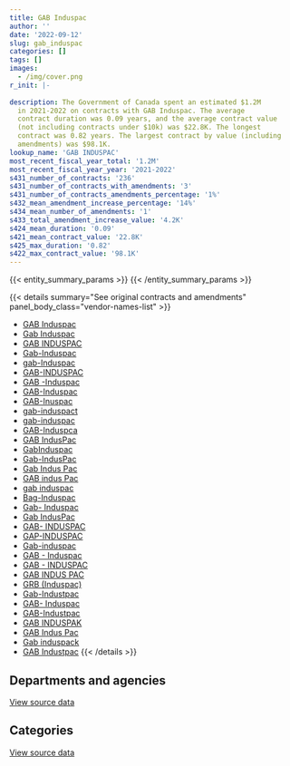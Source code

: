 ```yaml
---
title: GAB Induspac
author: ''
date: '2022-09-12'
slug: gab_induspac
categories: []
tags: []
images:
  - /img/cover.png
r_init: |-
  
description: The Government of Canada spent an estimated $1.2M
  in 2021-2022 on contracts with GAB Induspac. The average
  contract duration was 0.09 years, and the average contract value
  (not including contracts under $10k) was $22.8K. The longest
  contract was 0.82 years. The largest contract by value (including
  amendments) was $98.1K.
lookup_name: 'GAB INDUSPAC'
most_recent_fiscal_year_total: '1.2M'
most_recent_fiscal_year_year: '2021-2022'
s431_number_of_contracts: '236'
s431_number_of_contracts_with_amendments: '3'
s431_number_of_contracts_amendments_percentage: '1%'
s432_mean_amendment_increase_percentage: '14%'
s434_mean_number_of_amendments: '1'
s433_total_amendment_increase_value: '4.2K'
s424_mean_duration: '0.09'
s421_mean_contract_value: '22.8K'
s425_max_duration: '0.82'
s422_max_contract_value: '98.1K'
---
```


<script src="/rmarkdown-libs/htmlwidgets/htmlwidgets.js"></script>
<link href="/rmarkdown-libs/datatables-css/datatables-crosstalk.css" rel="stylesheet" />
<script src="/rmarkdown-libs/datatables-binding/datatables.js"></script>
<script src="/rmarkdown-libs/jquery/jquery-3.6.0.min.js"></script>
<link href="/rmarkdown-libs/dt-core-bootstrap/css/dataTables.bootstrap.min.css" rel="stylesheet" />
<link href="/rmarkdown-libs/dt-core-bootstrap/css/dataTables.bootstrap.extra.css" rel="stylesheet" />
<script src="/rmarkdown-libs/dt-core-bootstrap/js/jquery.dataTables.min.js"></script>
<script src="/rmarkdown-libs/dt-core-bootstrap/js/dataTables.bootstrap.min.js"></script>
<link href="/rmarkdown-libs/crosstalk/css/crosstalk.min.css" rel="stylesheet" />
<script src="/rmarkdown-libs/crosstalk/js/crosstalk.min.js"></script>
<script src="/rmarkdown-libs/htmlwidgets/htmlwidgets.js"></script>
<link href="/rmarkdown-libs/datatables-css/datatables-crosstalk.css" rel="stylesheet" />
<script src="/rmarkdown-libs/datatables-binding/datatables.js"></script>
<script src="/rmarkdown-libs/jquery/jquery-3.6.0.min.js"></script>
<link href="/rmarkdown-libs/dt-core-bootstrap/css/dataTables.bootstrap.min.css" rel="stylesheet" />
<link href="/rmarkdown-libs/dt-core-bootstrap/css/dataTables.bootstrap.extra.css" rel="stylesheet" />
<script src="/rmarkdown-libs/dt-core-bootstrap/js/jquery.dataTables.min.js"></script>
<script src="/rmarkdown-libs/dt-core-bootstrap/js/dataTables.bootstrap.min.js"></script>
<link href="/rmarkdown-libs/crosstalk/css/crosstalk.min.css" rel="stylesheet" />
<script src="/rmarkdown-libs/crosstalk/js/crosstalk.min.js"></script>

{{< entity_summary_params >}}
{{< /entity_summary_params >}}

{{< details summary="See original contracts and amendments" panel_body_class="vendor-names-list" >}}
- [GAB Induspac](https://search.open.canada.ca/en/ct/?sort=contract_value_f%20desc&page=1&search_text=%22GAB%20Induspac%22)
- [Gab Induspac](https://search.open.canada.ca/en/ct/?sort=contract_value_f%20desc&page=1&search_text=%22Gab%20Induspac%22)
- [GAB INDUSPAC](https://search.open.canada.ca/en/ct/?sort=contract_value_f%20desc&page=1&search_text=%22GAB%20INDUSPAC%22)
- [Gab-Induspac](https://search.open.canada.ca/en/ct/?sort=contract_value_f%20desc&page=1&search_text=%22Gab-Induspac%22)
- [gab-Induspac](https://search.open.canada.ca/en/ct/?sort=contract_value_f%20desc&page=1&search_text=%22gab-Induspac%22)
- [GAB-INDUSPAC](https://search.open.canada.ca/en/ct/?sort=contract_value_f%20desc&page=1&search_text=%22GAB-INDUSPAC%22)
- [GAB -Induspac](https://search.open.canada.ca/en/ct/?sort=contract_value_f%20desc&page=1&search_text=%22GAB%20-Induspac%22)
- [GAB-Induspac](https://search.open.canada.ca/en/ct/?sort=contract_value_f%20desc&page=1&search_text=%22GAB-Induspac%22)
- [GAB-Inuspac](https://search.open.canada.ca/en/ct/?sort=contract_value_f%20desc&page=1&search_text=%22GAB-Inuspac%22)
- [gab-induspact](https://search.open.canada.ca/en/ct/?sort=contract_value_f%20desc&page=1&search_text=%22gab-induspact%22)
- [gab-induspac](https://search.open.canada.ca/en/ct/?sort=contract_value_f%20desc&page=1&search_text=%22gab-induspac%22)
- [GAB-Induspca](https://search.open.canada.ca/en/ct/?sort=contract_value_f%20desc&page=1&search_text=%22GAB-Induspca%22)
- [GAB IndusPac](https://search.open.canada.ca/en/ct/?sort=contract_value_f%20desc&page=1&search_text=%22GAB%20IndusPac%22)
- [GabInduspac](https://search.open.canada.ca/en/ct/?sort=contract_value_f%20desc&page=1&search_text=%22GabInduspac%22)
- [Gab-IndusPac](https://search.open.canada.ca/en/ct/?sort=contract_value_f%20desc&page=1&search_text=%22Gab-IndusPac%22)
- [Gab Indus Pac](https://search.open.canada.ca/en/ct/?sort=contract_value_f%20desc&page=1&search_text=%22Gab%20Indus%20Pac%22)
- [GAB indus Pac](https://search.open.canada.ca/en/ct/?sort=contract_value_f%20desc&page=1&search_text=%22GAB%20indus%20Pac%22)
- [gab induspac](https://search.open.canada.ca/en/ct/?sort=contract_value_f%20desc&page=1&search_text=%22gab%20induspac%22)
- [Bag-Induspac](https://search.open.canada.ca/en/ct/?sort=contract_value_f%20desc&page=1&search_text=%22Bag-Induspac%22)
- [Gab- Induspac](https://search.open.canada.ca/en/ct/?sort=contract_value_f%20desc&page=1&search_text=%22Gab-%20Induspac%22)
- [Gab IndusPac](https://search.open.canada.ca/en/ct/?sort=contract_value_f%20desc&page=1&search_text=%22Gab%20IndusPac%22)
- [GAB- INDUSPAC](https://search.open.canada.ca/en/ct/?sort=contract_value_f%20desc&page=1&search_text=%22GAB-%20INDUSPAC%22)
- [GAP-INDUSPAC](https://search.open.canada.ca/en/ct/?sort=contract_value_f%20desc&page=1&search_text=%22GAP-INDUSPAC%22)
- [Gab-induspac](https://search.open.canada.ca/en/ct/?sort=contract_value_f%20desc&page=1&search_text=%22Gab-induspac%22)
- [GAB - Induspac](https://search.open.canada.ca/en/ct/?sort=contract_value_f%20desc&page=1&search_text=%22GAB%20-%20Induspac%22)
- [GAB - INDUSPAC](https://search.open.canada.ca/en/ct/?sort=contract_value_f%20desc&page=1&search_text=%22GAB%20-%20INDUSPAC%22)
- [GAB INDUS PAC](https://search.open.canada.ca/en/ct/?sort=contract_value_f%20desc&page=1&search_text=%22GAB%20INDUS%20PAC%22)
- [GRB (Induspac)](https://search.open.canada.ca/en/ct/?sort=contract_value_f%20desc&page=1&search_text=%22GRB%20%28Induspac%29%22)
- [Gab-Industpac](https://search.open.canada.ca/en/ct/?sort=contract_value_f%20desc&page=1&search_text=%22Gab-Industpac%22)
- [GAB- Induspac](https://search.open.canada.ca/en/ct/?sort=contract_value_f%20desc&page=1&search_text=%22GAB-%20Induspac%22)
- [GAB-Industpac](https://search.open.canada.ca/en/ct/?sort=contract_value_f%20desc&page=1&search_text=%22GAB-Industpac%22)
- [GAB INDUSPAK](https://search.open.canada.ca/en/ct/?sort=contract_value_f%20desc&page=1&search_text=%22GAB%20INDUSPAK%22)
- [GAB Indus Pac](https://search.open.canada.ca/en/ct/?sort=contract_value_f%20desc&page=1&search_text=%22GAB%20Indus%20Pac%22)
- [Gab induspack](https://search.open.canada.ca/en/ct/?sort=contract_value_f%20desc&page=1&search_text=%22Gab%20induspack%22)
- [GAB Industpac](https://search.open.canada.ca/en/ct/?sort=contract_value_f%20desc&page=1&search_text=%22GAB%20Industpac%22)
{{< /details >}}

## Departments and agencies

<div id="htmlwidget-1" style="width:100%;height:auto;" class="datatables html-widget"></div>
<script type="application/json" data-for="htmlwidget-1">{"x":{"style":"bootstrap","filter":"none","vertical":false,"data":[["<a href=\"/departments/dnd-mdn/\">National Defence<\/a>"],[1323781.97],[1151461.96],[1042335.02],[1241404.41]],"container":"<table class=\"table table-striped table-hover row-border order-column display\">\n  <thead>\n    <tr>\n      <th>Department<\/th>\n      <th>2018-2019<\/th>\n      <th>2019-2020<\/th>\n      <th>2020-2021<\/th>\n      <th>2021-2022<\/th>\n    <\/tr>\n  <\/thead>\n<\/table>","options":{"order":[[4,"desc"]],"pageLength":10,"autoWidth":true,"columnDefs":[{"targets":1,"render":"function(data, type, row, meta) {\n    return type !== 'display' ? data : DTWidget.formatCurrency(data, \"$\", 2, 3, \",\", \".\", true, null);\n  }"},{"targets":2,"render":"function(data, type, row, meta) {\n    return type !== 'display' ? data : DTWidget.formatCurrency(data, \"$\", 2, 3, \",\", \".\", true, null);\n  }"},{"targets":3,"render":"function(data, type, row, meta) {\n    return type !== 'display' ? data : DTWidget.formatCurrency(data, \"$\", 2, 3, \",\", \".\", true, null);\n  }"},{"targets":4,"render":"function(data, type, row, meta) {\n    return type !== 'display' ? data : DTWidget.formatCurrency(data, \"$\", 2, 3, \",\", \".\", true, null);\n  }"},{"width":"16%","targets":[1,2,3,4]},{"className":"dt-right","targets":[1,2,3,4]}],"orderClasses":false}},"evals":["options.columnDefs.0.render","options.columnDefs.1.render","options.columnDefs.2.render","options.columnDefs.3.render"],"jsHooks":[]}</script>
<p class="text-right">
<a href="https://github.com/GoC-Spending/contracts-data/tree/main/data/out/vendors/gab_induspac/summary_by_fiscal_year_by_department.csv" class="source-data-link btn btn-link">View source data</a>
</p>

## Categories

<div id="htmlwidget-2" style="width:100%;height:auto;" class="datatables html-widget"></div>
<script type="application/json" data-for="htmlwidget-2">{"x":{"style":"bootstrap","filter":"none","vertical":false,"data":[["<a href=\"/categories/facilities_and_construction/\">Facilities and construction<\/a>","<a href=\"/categories/office_management/\">Office management<\/a>","<a href=\"/categories/defence/\">Defence<\/a>","<a href=\"/categories/industrial_products_and_services/\">Industrial products and services<\/a>"],[null,19527.58,163026.5,1141227.89],[null,11351.94,22587.23,1117522.79],[12580.68,39452.52,94211.67,896090.15],[null,null,229221.79,1012182.62]],"container":"<table class=\"table table-striped table-hover row-border order-column display\">\n  <thead>\n    <tr>\n      <th>Category<\/th>\n      <th>2018-2019<\/th>\n      <th>2019-2020<\/th>\n      <th>2020-2021<\/th>\n      <th>2021-2022<\/th>\n    <\/tr>\n  <\/thead>\n<\/table>","options":{"order":[[4,"desc"]],"dom":"t","pageLength":30,"autoWidth":true,"columnDefs":[{"targets":1,"render":"function(data, type, row, meta) {\n    return type !== 'display' ? data : DTWidget.formatCurrency(data, \"$\", 2, 3, \",\", \".\", true, null);\n  }"},{"targets":2,"render":"function(data, type, row, meta) {\n    return type !== 'display' ? data : DTWidget.formatCurrency(data, \"$\", 2, 3, \",\", \".\", true, null);\n  }"},{"targets":3,"render":"function(data, type, row, meta) {\n    return type !== 'display' ? data : DTWidget.formatCurrency(data, \"$\", 2, 3, \",\", \".\", true, null);\n  }"},{"targets":4,"render":"function(data, type, row, meta) {\n    return type !== 'display' ? data : DTWidget.formatCurrency(data, \"$\", 2, 3, \",\", \".\", true, null);\n  }"},{"width":"16%","targets":[1,2,3,4]},{"className":"dt-right","targets":[1,2,3,4]}],"orderClasses":false,"lengthMenu":[10,25,30,50,100]}},"evals":["options.columnDefs.0.render","options.columnDefs.1.render","options.columnDefs.2.render","options.columnDefs.3.render"],"jsHooks":[]}</script>
<p class="text-right">
<a href="https://github.com/GoC-Spending/contracts-data/tree/main/data/out/vendors/gab_induspac/summary_by_fiscal_year_by_category.csv" class="source-data-link btn btn-link">View source data</a>
</p>
